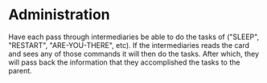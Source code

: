 
# Administration 

Have each pass through intermediaries be able to do the tasks of ("SLEEP", "RESTART", "ARE-YOU-THERE", etc). If the intermediaries reads the card and sees any of those commands it will then do the tasks. After which, they will pass back the information that they accomplished the tasks to the parent.
